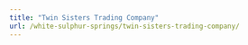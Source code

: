 ```yaml
---
title: "Twin Sisters Trading Company"
url: /white-sulphur-springs/twin-sisters-trading-company/
---
```

